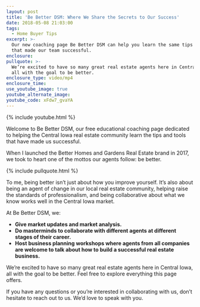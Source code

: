 ```yaml
---
layout: post
title: 'Be Better DSM: Where We Share the Secrets to Our Success'
date: 2018-05-08 21:03:00
tags:
  - Home Buyer Tips
excerpt: >-
  Our new coaching page Be Better DSM can help you learn the same tips and tools
  that made our team successful.
enclosure:
pullquote: >-
  We’re excited to have so many great real estate agents here in Central Iowa,
  all with the goal to be better.
enclosure_type: video/mp4
enclosure_time:
use_youtube_image: true
youtube_alternate_image:
youtube_code: xFdw7_gvaYA
---
```


{% include youtube.html %}

Welcome to Be Better DSM, our free educational coaching page dedicated to helping the Central Iowa real estate community learn the tips and tools that have made us successful.

When I launched the Better Homes and Gardens Real Estate brand in 2017, we took to heart one of the mottos our agents follow: be better.

{% include pullquote.html %}

To me, being better isn’t just about how you improve yourself. It’s also about being an agent of change in our local real estate community, helping raise the standards of professionalism, and being collaborative about what we know works well in the Central Iowa market.

At Be Better DSM, we:

* **Give market updates and market analysis.**
* **Do masterminds to collaborate with different agents at different stages of their career.**
* **Host business planning workshops where agents from all companies are welcome to talk about how to build a successful real estate business.**

We’re excited to have so many great real estate agents here in Central Iowa, all with the goal to be better. Feel free to explore everything this page offers.

If you have any questions or you’re interested in collaborating with us, don’t hesitate to reach out to us. We’d love to speak with you.